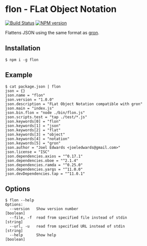 # flon - FLat Object Notation

[![Build Status][travis-image]][travis-url]
[![NPM version][npm-image]][npm-url]

Flattens JSON using the same format as [gron](https://github.com/tomnomnom/gron).

## Installation

```shell
$ npm i -g flon
```

## Example

```shell
$ cat package.json | flon
json = {}
json.name = "flon"
json.version = "1.0.0"
json.description = "FLat Object Notation compatible with gron"
json.main = "index.js"
json.bin.flon = "node ./bin/flon.js"
json.scripts.test = "tap ./test/*.js"
json.keywords[0] = "flon"
json.keywords[1] = "json"
json.keywords[2] = "flat"
json.keywords[3] = "object"
json.keywords[4] = "notation"
json.keywords[5] = "gron"
json.author = "Joel Edwards <joeledwards@gmail.com>"
json.license = "ISC"
json.dependencies.axios = "^0.17.1"
json.dependencies.oboe = "^2.1.4"
json.dependencies.ramda = "^0.25.0"
json.dependencies.yargs = "^11.0.0"
json.devDependencies.tap = "^11.0.1"
```

## Options

```shell
$ flon --help
Options:
  --version   Show version number                                      [boolean]
  --file, -f  read from specified file instead of stdin                 [string]
  --url, -u   read from specified URL instead of stdin                  [string]
  --help      Show help                                                [boolean]
```

[travis-url]: https://travis-ci.org/joeledwards/node-flon
[travis-image]: https://img.shields.io/travis/joeledwards/node-flon/master.svg
[npm-url]: https://www.npmjs.com/package/flon
[npm-image]: https://img.shields.io/npm/v/flon.svg
